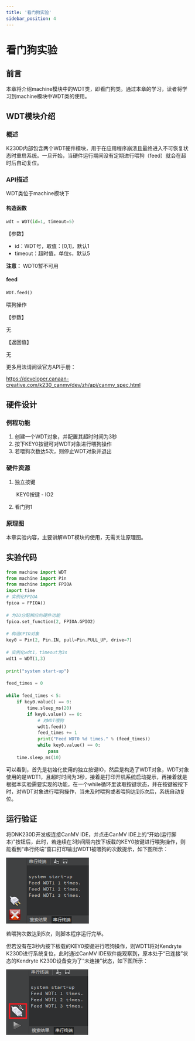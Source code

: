 ```yaml
---
title: '看门狗实验'
sidebar_position: 4
---
```


# 看门狗实验

## 前言

本章将介绍machine模块中的WDT类，即看门狗类。通过本章的学习，读者将学习到machine模块中WDT类的使用。  

## WDT模块介绍

### 概述

K230D内部包含两个WDT硬件模块，用于在应用程序崩溃且最终进入不可恢复状态时重启系统。一旦开始，当硬件运行期间没有定期进行喂狗（feed）就会在超时后自动复位。

### API描述

WDT类位于machine模块下

#### 构造函数

```python
wdt = WDT(id=1, timeout=5)
```

【参数】

- id：WDT号，取值：[0,1]，默认1
- timeout：超时值，单位s，默认5

**注意：** WDT0暂不可用

#### feed

```python
WDT.feed()
```

喂狗操作

【参数】

无

【返回值】

无

更多用法请阅读官方API手册：

https://developer.canaan-creative.com/k230_canmv/dev/zh/api/canmv_spec.html

## 硬件设计

### 例程功能

1. 创建一个WDT对象，并配置其超时时间为3秒
2. 按下KEY0按键可对WDT对象进行喂狗操作
3. 若喂狗次数达5次，则停止WDT对象并退出

### 硬件资源

1. 独立按键

   ​	KEY0按键 - IO2

2. 看门狗1

### 原理图

本章实验内容，主要讲解WDT模块的使用，无需关注原理图。

##  实验代码

``` python
from machine import WDT
from machine import Pin
from machine import FPIOA
import time
# 实例化FPIOA
fpioa = FPIOA()

# 为IO分配相应的硬件功能
fpioa.set_function(2, FPIOA.GPIO2)

# 构造GPIO对象
key0 = Pin(2, Pin.IN, pull=Pin.PULL_UP, drive=7)

# 实例化wdt1，timeout为3s
wdt1 = WDT(1,3)

print("system start-up")

feed_times = 0

while feed_times < 5:
    if key0.value() == 0:
        time.sleep_ms(20)
        if key0.value() == 0:
            # 对WDT喂狗
            wdt1.feed()
            feed_times += 1
            print("Feed WDT0 %d times." % (feed_times))
            while key0.value() == 0:
                pass
    time.sleep_ms(10)
```

可以看到，首先是初始化使用的独立按键IO，然后是构造了WDT对象，WDT对象使用的是WDT1，且超时时间为3秒，接着是打印开机系统启动提示，再接着就是根据本实验需要实现的功能，在一个while循环里读取按键状态，并在按键被按下时，对WDT对象进行喂狗操作，当未及时喂狗或者喂狗达到5次后，系统自动复位。

## 运行验证

将DNK230D开发板连接CanMV IDE，并点击CanMV IDE上的“开始(运行脚本)”按钮后，此时，若连续在3秒间隔内按下板载的KEY0按键进行喂狗操作，则能看到“串行终端”窗口打印输出WDT1被喂狗的次数提示，如下图所示：

![01](./img/04.png)

若喂狗次数达到5次，则脚本程序运行完毕。

但若没有在3秒内按下板载的KEY0按键进行喂狗操作，则WDT1将对Kendryte K230D进行系统复位，此时通过CanMV IDE软件能观察到，原本处于“已连接”状态的Kendryte K230D设备变为了“未连接”状态，如下图所示：

![01](./img/05.png)

